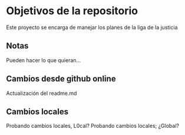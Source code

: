 # Objetivos de la repositorio

Este proyecto se encarga de manejar los planes de la liga de la justicia


## Notas
Pueden hacer lo que quieran...

## Cambios desde github online
Actualización del readme.md

## Cambios locales
Probando cambios locales, L0cal?
Probando cambios locales; ¿Global?
